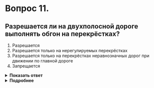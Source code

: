 # Вопрос 11.

## Разрешается ли на двухполосной дороге выполнять обгон на перекрёстках?

1. Разрешается
2. Разрешается только на нерегулируемых перекрёстках
3. Разрешается только на перекрёстках неравнозначных дорог при движении по главной дороге
4. Запрещается

<details>
<summary><b>Показать ответ</b></summary>
Правильный ответ: 3
</details>
<details>
<summary><b>Подробнее</b></summary>
Обгон запрещён на равнозначных перекрёстках. Допускается производить обгон на неравнозначных перекрёстках при движении по главной дороге.
(Пункт 11.4 ПДД)
</details>